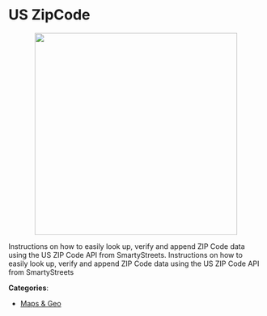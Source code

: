 # US ZipCode
<p align="center">
    <img width="400" src="https://raw.githubusercontent.com/apis-list/apis-list/apis/us-zipcode/logo_256x256.png" />
</p>

Instructions on how to easily look up, verify and append ZIP Code data using the US ZIP Code API from SmartyStreets. Instructions on how to easily look up, verify and append ZIP Code data using the US ZIP Code API from SmartyStreets



**Categories**:

- [Maps & Geo](https://github.com/apis-list/apis-list#maps-and-geo)




